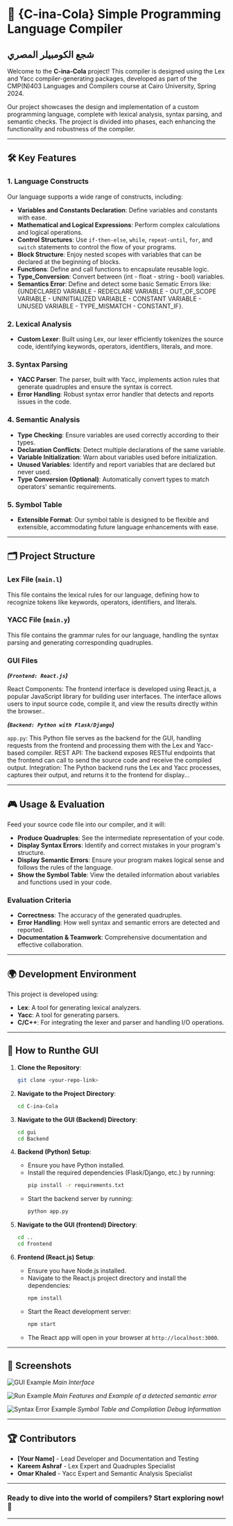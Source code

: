 # 🌟 **{C-ina-Cola} Simple Programming Language Compiler**
## شجع الكومبيلر المصري

Welcome to the **C-ina-Cola** project! This compiler is designed using the Lex and Yacc compiler-generating packages, developed as part of the CMP(N)403 Languages and Compilers course at Cairo University, Spring 2024.

Our project showcases the design and implementation of a custom programming language, complete with lexical analysis, syntax parsing, and semantic checks. The project is divided into phases, each enhancing the functionality and robustness of the compiler.

---

## 🛠️ **Key Features**

### 1. **Language Constructs**

Our language supports a wide range of constructs, including:

- **Variables and Constants Declaration**: Define variables and constants with ease.
- **Mathematical and Logical Expressions**: Perform complex calculations and logical operations.
- **Control Structures**: Use `if-then-else`, `while`, `repeat-until`, `for`, and `switch` statements to control the flow of your programs.
- **Block Structure**: Enjoy nested scopes with variables that can be declared at the beginning of blocks.
- **Functions**: Define and call functions to encapsulate reusable logic.
- **Type_Conversion**: Convert between (int - float - string - bool) variables.
- **Semantics Error**: Define and detect some basic Sematic Errors like: {UNDECLARED VARIABLE - REDECLARE VARIABLE - OUT_OF_SCOPE VARIABLE - UNINITIALIZED VARIABLE - CONSTANT VARIABLE - UNUSED VARIABLE - TYPE_MISMATCH - CONSTANT_IF}.

### 2. **Lexical Analysis**

- **Custom Lexer**: Built using Lex, our lexer efficiently tokenizes the source code, identifying keywords, operators, identifiers, literals, and more.

### 3. **Syntax Parsing**

- **YACC Parser**: The parser, built with Yacc, implements action rules that generate quadruples and ensure the syntax is correct.
- **Error Handling**: Robust syntax error handler that detects and reports issues in the code.

### 4. **Semantic Analysis**

- **Type Checking**: Ensure variables are used correctly according to their types.
- **Declaration Conflicts**: Detect multiple declarations of the same variable.
- **Variable Initialization**: Warn about variables used before initialization.
- **Unused Variables**: Identify and report variables that are declared but never used.
- **Type Conversion (Optional)**: Automatically convert types to match operators' semantic requirements.

### 5. **Symbol Table**

- **Extensible Format**: Our symbol table is designed to be flexible and extensible, accommodating future language enhancements with ease.

---

## 🗂️ **Project Structure**

### **Lex File (`main.l`)**

This file contains the lexical rules for our language, defining how to recognize tokens like keywords, operators, identifiers, and literals.

### **YACC File (`main.y`)**

This file contains the grammar rules for our language, handling the syntax parsing and generating corresponding quadruples.

### **GUI Files**

**_(`Frontend: React.js`)_**

React Components: The frontend interface is developed using React.js, a popular JavaScript library for building user interfaces. The interface allows users to input source code, compile it, and view the results directly within the browser..

**_(`Backend: Python with Flask/Django`)_**

`app.py`: This Python file serves as the backend for the GUI, handling requests from the frontend and processing them with the Lex and Yacc-based compiler.
REST API: The backend exposes RESTful endpoints that the frontend can call to send the source code and receive the compiled output.
Integration: The Python backend runs the Lex and Yacc processes, captures their output, and returns it to the frontend for display...

---

## 🎮 **Usage & Evaluation**

Feed your source code file into our compiler, and it will:

- **Produce Quadruples**: See the intermediate representation of your code.
- **Display Syntax Errors**: Identify and correct mistakes in your program's structure.
- **Display Semantic Errors**: Ensure your program makes logical sense and follows the rules of the language.
- **Show the Symbol Table**: View the detailed information about variables and functions used in your code.

### **Evaluation Criteria**

- **Correctness**: The accuracy of the generated quadruples.
- **Error Handling**: How well syntax and semantic errors are detected and reported.
- **Documentation & Teamwork**: Comprehensive documentation and effective collaboration.

---

## 🌍 **Development Environment**

This project is developed using:

- **Lex**: A tool for generating lexical analyzers.
- **Yacc**: A tool for generating parsers.
- **C/C++**: For integrating the lexer and parser and handling I/O operations.

---

## 🚀 **How to Runthe GUI**

1. **Clone the Repository**:
   ```bash
   git clone <your-repo-link>
   ```
2. **Navigate to the Project Directory**:
   ```bash
   cd C-ina-Cola
   ```
3. **Navigate to the GUI (Backend) Directory**:
   ```bash
   cd gui
   cd Backend
   ```
4. **Backend (Python) Setup**:

   - Ensure you have Python installed.
   - Install the required dependencies (Flask/Django, etc.) by running:
     ```bash
     pip install -r requirements.txt
     ```
   - Start the backend server by running:
     ```bash
     python app.py
     ```

5. **Navigate to the GUI (frontend) Directory**:
   ```bash
   cd ..
   cd frontend
   ```
6. **Frontend (React.js) Setup**:
   - Ensure you have Node.js installed.
   - Navigate to the React.js project directory and install the dependencies:
     ```bash
     npm install
     ```
   - Start the React development server:
     ```bash
     npm start
     ```
   - The React app will open in your browser at `http://localhost:3000`.

---

## 📸 **Screenshots**

![GUI Example](./Assets\Images/0.png)
_Main Interface_

![Run Example](./Assets\Images/1.png)
_Main Features and Example of a detected semantic error_

![Syntax Error Example](./Assets\Images/2.png)
_Symbol Table and Compilation Debug Information_

---

## 🏆 **Contributors**

- **[Your Name]** - Lead Developer and Documentation and Testing
- **Kareem Ashraf** - Lex Expert and Quadruples Specialist
- **Omar Khaled** - Yacc Expert and Semantic Analysis Specialist

---

### Ready to dive into the world of compilers? Start exploring now! 🚀

---
